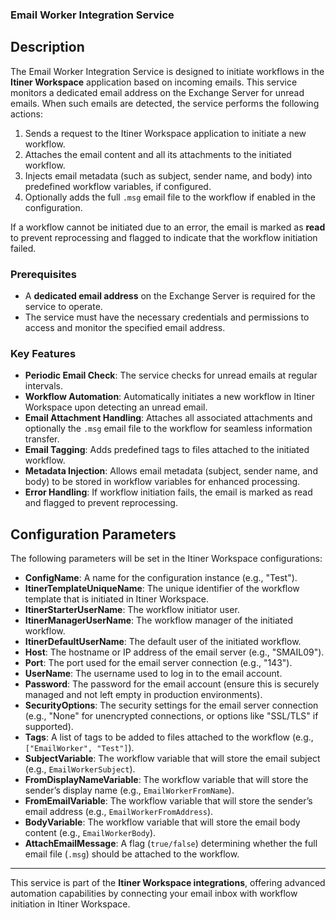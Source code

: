 ### Email Worker Integration Service  

## Description  
The Email Worker Integration Service is designed to initiate workflows in the **Itiner Workspace** application based on incoming emails. This service monitors a dedicated email address on the Exchange Server for unread emails. When such emails are detected, the service performs the following actions:  

1. Sends a request to the Itiner Workspace application to initiate a new workflow.  
2. Attaches the email content and all its attachments to the initiated workflow.  
3. Injects email metadata (such as subject, sender name, and body) into predefined workflow variables, if configured.  
4. Optionally adds the full `.msg` email file to the workflow if enabled in the configuration.  

If a workflow cannot be initiated due to an error, the email is marked as **read** to prevent reprocessing and flagged to indicate that the workflow initiation failed.  

### Prerequisites  
- A **dedicated email address** on the Exchange Server is required for the service to operate.  
- The service must have the necessary credentials and permissions to access and monitor the specified email address.  

### Key Features  
- **Periodic Email Check**: The service checks for unread emails at regular intervals.  
- **Workflow Automation**: Automatically initiates a new workflow in Itiner Workspace upon detecting an unread email.  
- **Email Attachment Handling**: Attaches all associated attachments and optionally the `.msg` email file to the workflow for seamless information transfer. 
- **Email Tagging**: Adds predefined tags to files attached to the initiated workflow.
- **Metadata Injection**: Allows email metadata (subject, sender name, and body) to be stored in workflow variables for enhanced processing.  
- **Error Handling**: If workflow initiation fails, the email is marked as read and flagged to prevent reprocessing.  

## Configuration Parameters  
The following parameters will be set in the Itiner Workspace configurations:  

- **ConfigName**: A name for the configuration instance (e.g., "Test").  
- **ItinerTemplateUniqueName**: The unique identifier of the workflow template that is initiated in Itiner Workspace.  
- **ItinerStarterUserName**: The workflow initiator user.  
- **ItinerManagerUserName**: The workflow manager of the initiated workflow.  
- **ItinerDefaultUserName**: The default user of the initiated workflow.  
- **Host**: The hostname or IP address of the email server (e.g., "SMAIL09").  
- **Port**: The port used for the email server connection (e.g., "143").  
- **UserName**: The username used to log in to the email account.  
- **Password**: The password for the email account (ensure this is securely managed and not left empty in production environments).  
- **SecurityOptions**: The security settings for the email server connection (e.g., "None" for unencrypted connections, or options like "SSL/TLS" if supported).  
- **Tags**: A list of tags to be added to files attached to the workflow (e.g., `["EmailWorker", "Test"]`).  
- **SubjectVariable**: The workflow variable that will store the email subject (e.g., `EmailWorkerSubject`).  
- **FromDisplayNameVariable**: The workflow variable that will store the sender’s display name (e.g., `EmailWorkerFromName`).  
- **FromEmailVariable**: The workflow variable that will store the sender’s email address (e.g., `EmailWorkerFromAddress`).  
- **BodyVariable**: The workflow variable that will store the email body content (e.g., `EmailWorkerBody`).  
- **AttachEmailMessage**: A flag (`true/false`) determining whether the full email file (`.msg`) should be attached to the workflow.  

---  

This service is part of the **Itiner Workspace integrations**, offering advanced automation capabilities by connecting your email inbox with workflow initiation in Itiner Workspace.  
